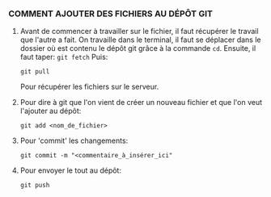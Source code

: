 ### COMMENT AJOUTER DES FICHIERS AU DÉPÔT GIT

1. Avant de commencer à travailler sur le fichier, il faut récupérer le travail que l'autre a fait. On travaille dans le terminal, il faut se déplacer dans le dossier où est contenu le dépôt git grâce à la commande ```cd```. Ensuite, il faut taper:
	```git fetch```
	Puis:
	
	```git pull```
	
	Pour récupérer les fichiers sur le serveur.
	
2. Pour dire à git que l'on vient de créer un nouveau fichier et que l'on veut l'ajouter au dépôt:
	
	```git add <nom_de_fichier>```
	
3. Pour 'commit' les changements:
	
	```git commit -m "<commentaire_à_insérer_ici"```
	
4. Pour envoyer le tout au dépôt:
	
	```git push```
